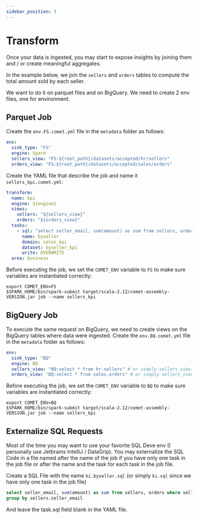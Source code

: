 ```yaml
---
sidebar_position: 3
---
```


# Transform

Once your data is ingested, you may start to expose insights by joining them and / or create meaningful aggregates.

In the example below, we join the `sellers` and `orders` tables to compute the total amount sold by each seller.

We want to do it on parquet files and on BigQuery. We need to create 2 env files, one for environment.

## Parquet Job

Create the `env.FS.comet.yml` file in the `metadata` folder as follows:

```yaml
env:
  sink_type: "FS"
  engine: Spark
  sellers_view: "FS:${root_path}/datasets/accepted/hr/sellers"
  orders_view: "FS:${root_path}/datasets/accepted/sales/orders"
```

Create the YAML file that describe the job and name it `sellers_kpi.comet.yml`:

```yaml
transform:
  name: kpi
  engine: ${engine}
  views:
    sellers: "${sellers_view}"
    orders: "${orders_view}"
  tasks:
    - sql: "select seller_email, sum(amount) as sum from sellers, orders where sellers.id = orders.seller_id group by sellers.seller_email"
      name: byseller
      domain: sales_kpi
      dataset: byseller_kpi
      write: OVERWRITE
  area: business
```

Before executing the job, we set the `COMET_ENV` variable to `FS` to make sure variables are instantiated correctly:

````shell
export COMET_ENV=FS
$SPARK_HOME/bin/spark-submit target/scala-2.12/comet-assembly-VERSION.jar job --name sellers_kpi
````

## BigQuery Job
To execute the same request on BigQuery, we need to create views on the BigQuery tables where data were ingested. 
Create the `env.BQ.comet.yml` file in the `metadata` folder as follows:

```yaml
env:
  sink_type: "BQ"
  engine: BQ
  sellers_view: "BQ:select * from hr.sellers" # or simply sellers_view: hr.sellers
  orders_view: "BQ:select * from sales.orders" # or simply sellers_view: sales.orders
```

Before executing the job, we set the `COMET_ENV` variable to `BQ` to make sure variables are instantiated correctly:

````shell
export COMET_ENV=BQ
$SPARK_HOME/bin/spark-submit target/scala-2.12/comet-assembly-VERSION.jar job --name sellers_kpi
````

## Externalize SQL Requests

Most of the time you may want to use your favorite SQL Deve env (I personally use Jetbrains IntelliJ / DataGrip). 
You may externalize the SQL Code in a file named after the name of the job if you have only one task in the job file 
or after the name and the task for each task in the job file.

Create a SQL File with the name `ki.byseller.sql` (or simply `ki.sql` since we have only one task in the job file)
```sql
select seller_email, sum(amount) as sum from sellers, orders where sellers.id = orders.seller_id
group by sellers.seller_email
```

And leave the task.sql field blank in the YAML file. 

